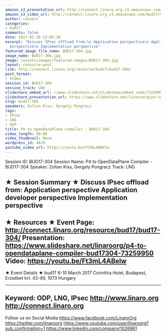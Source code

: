 ```yaml
---
amazon_s3_presentation_url: http://connect.linaro.org.s3.amazonaws.com/bud17/Presentations/P4%20to%20OpenDataPlane%20Compiler%20-%20BUD17-304.pptx
amazon_s3_video_url: http://connect.linaro.org.s3.amazonaws.com/bud17/Videos/Wednesday/Bud17-304%20P4%20to%20Open%20Data%20Plane%20compiler.mp4
author: connect
categories:
- bud17
comments: false
date: 2017-02-28 12:05:39
excerpt: "Discuss IPsec offload from:\n Application perspective\n Application developer
  perspective\n Implementation perspective"
featured_image_file_name: BUD17-304.jpg
image_name: BUD17-304.jpg
image: /assets/images/featured-images/BUD17-304.jpg
layout: resource-post
link: http://connect.linaro.org/resource/bud17/bud17-304/
post_format:
- Video
session_id: BUD17-304
session_track: LNG
slideshare_embed_url: //www.slideshare.net/slideshow/embed_code/73259950
slideshare_presentation_url: https://www.slideshare.net/linaroorg/p4-to-opendataplane-compiler-bud17304-73259950
slug: bud17-304
speakers: Zoltan Kiss, Gergely Pongracz
tags:
- IPsec
- LNG
- ODP
title: P4 to OpenDataPlane Compiler - BUD17-304
video_length: 00:00
video_thumbnail: None
wordpress_id: 4670
youtube_video_url: https://youtu.be/Ft3mL4ABelw
---
```


Session ID: BUD17-304
Session Name: P4 to OpenDataPlane Compiler - BUD17-304
Speaker: Zoltan Kiss, Gergely Pongracz
Track: LNG

★ Session Summary ★
Discuss IPsec offload from:
Application perspective
Application developer perspective
Implementation perspective
---------------------------------------------------
★ Resources ★
Event Page: http://connect.linaro.org/resource/bud17/bud17-304/
Presentation: https://www.slideshare.net/linaroorg/p4-to-opendataplane-compiler-bud17304-73259950
Video: https://youtu.be/Ft3mL4ABelw
---------------------------------------------------

★ Event Details ★
bud17
6-10 March 2017
Corinthia Hotel, Budapest,
Erzsébet krt. 43-49,
1073 Hungary

---------------------------------------------------
Keyword: ODP, LNG, IPsec
http://www.linaro.org
http://connect.linaro.org
---------------------------------------------------
Follow us on Social Media
https://www.facebook.com/LinaroOrg
https://twitter.com/linaroorg
https://www.youtube.com/user/linaroorg?sub_confirmation=1
https://www.linkedin.com/company/1026961
